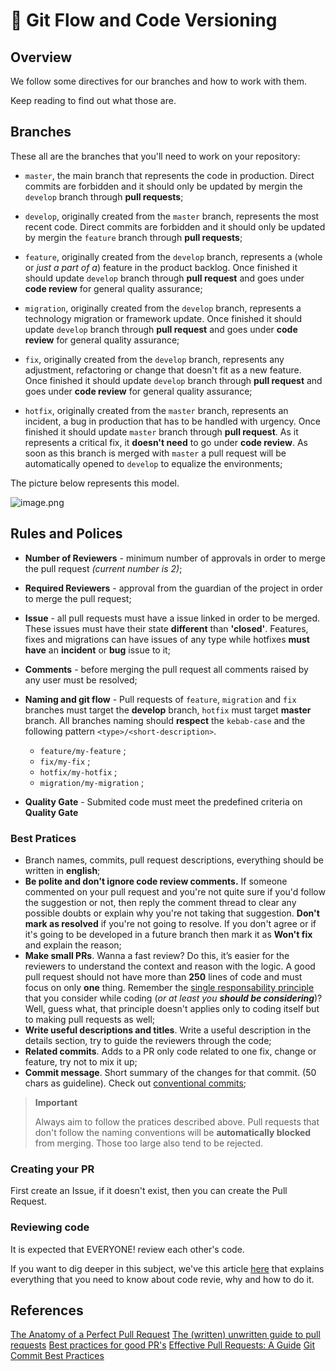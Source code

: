 # 🔡 Git Flow and Code Versioning

## Overview

We follow some directives for our branches and how to work with them.

Keep reading to find out what those are.

## Branches

These all are the branches that you'll need to work on your repository:

- `master`, the main branch that represents the code in production. Direct commits are forbidden and it should only be updated by mergin the `develop` branch through **pull requests**;

- `develop`, originally created from the `master` branch, represents the most recent code. Direct commits are forbidden and it should only be updated by mergin the `feature` branch through **pull requests**;

- `feature`, originally created from the `develop` branch, represents a (whole or _just a part of a_) feature  in the product backlog. Once finished it should update `develop` branch through **pull request** and goes under **code review** for general quality assurance;

- `migration`, originally created from the `develop` branch, represents a technology migration or framework update. Once finished it should update `develop` branch through **pull request** and goes under **code review** for general quality assurance;

- `fix`, originally created from the `develop` branch, represents any adjustment, refactoring or change that doesn't fit as a new feature. Once finished it should update `develop` branch through **pull request** and goes under **code review** for general quality assurance;

- `hotfix`, originally created from the `master` branch, represents an incident, a bug in production that has to be handled with urgency. Once finished it should update `master` branch through **pull request**. As it represents a critical fix, it **doesn't need** to go under **code review**. As soon as this branch is merged with `master` a pull request will be automatically opened to `develop` to equalize the environments;

The picture below represents this model.

![image.png](https://i.imgur.com/tWOYSyc.png)

## Rules and Polices

- **Number of Reviewers** - minimum number of approvals in order to merge the pull request _(current number is 2)_;

- **Required Reviewers** - approval from the guardian of the project in order to merge the pull request;

- **Issue** - all pull requests must have a issue linked in order to be merged. These issues must have their state **different** than **'closed'**. Features, fixes and migrations can have issues of any type while hotfixes **must have** an **incident** or **bug** issue to it;

- **Comments** - before merging the pull request all comments raised by any user must be resolved;

- **Naming and git flow** - Pull requests of `feature`, `migration` and `fix` branches must target the **develop** branch, `hotfix`  must target **master** branch. All branches naming should **respect** the `kebab-case` and the following pattern `<type>/<short-description>`.
  - `feature/my-feature` ;
  - `fix/my-fix` ;
  - `hotfix/my-hotfix` ;
  - `migration/my-migration` ;
- **Quality Gate** - Submited code must meet the predefined criteria on **Quality Gate**

### Best Pratices

- Branch names, commits, pull request descriptions, everything should be written in **english**;
- **Be polite and don't ignore code review comments.** If someone commented on your pull request and you're not quite sure if you'd follow the suggestion or not, then reply the comment thread to clear any possible doubts or explain why you're not taking that suggestion. **Don't mark as resolved** if you're not going to resolve. If you don't agree or if it's going to be developed in a future branch then mark it as **Won't fix** and explain the reason;
- **Make small PRs**.  Wanna a fast review? Do this, it’s easier for the reviewers to understand the context and reason with the logic. A good pull request should not have more than **250** lines of code and must focus on only **one** thing. Remember the [single responsability principle](https://medium.com/@tbaragao/solid-s-r-p-single-responsibility-principle-2760ff4a7edc) that you consider while coding (_or at least you **should be considering**_)? Well, guess what, that principle doesn't applies only to coding itself but to making pull requests as well;
- **Write useful descriptions and titles**. Write a useful description in the details section, try to guide the reviewers through the code;
- **Related commits**. Adds to a PR only code related to one fix, change or feature, try not to mix it up;
- **Commit message**. Short summary of the changes for that commit. (50 chars as guideline). Check out [conventional commits](https://www.conventionalcommits.org/en/v1.0.0/);

> **Important**
>
> Always aim to follow the pratices described above. Pull requests that don't follow the naming conventions will be **automatically blocked** from merging. Those too large also tend to be rejected.

### Creating your PR

First create an Issue, if it doesn't exist, then you can create the Pull Request.

### Reviewing code

It is expected that EVERYONE! review each other's code.

If you want to dig deeper in this subject, we've this article [here](/Code%20Review.md) that explains everything that you need to know about code revie, why and how to do it.

## References

[The Anatomy of a Perfect Pull Request](https://medium.com/@hugooodias/the-anatomy-of-a-perfect-pull-request-567382bb6067)
[The (written) unwritten guide to pull requests](https://www.atlassian.com/blog/git/written-unwritten-guide-pull-requests)
[Best practices for good PR's](https://www.kenneth-truyers.net/2018/11/01/best-practices-good-pr/)
[Effective Pull Requests: A Guide](https://www.braintreepayments.com/blog/effective-pull-requests-a-guide/)
[Git Commit Best Practices](https://github.com/trein/dev-best-practices/wiki/Git-Commit-Best-Practices)

